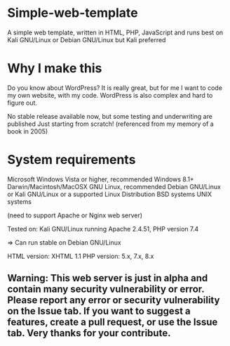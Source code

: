 # Simple-web-template
A simple web template, written in HTML, PHP, JavaScript and runs best on Kali GNU/Linux or Debian GNU/Linux but Kali preferred

# Why I make this
Do you know about WordPress? It is really great, but for me I want to code my own website, with my code. WordPress is also complex and hard to figure out.

No stable release available now, but some testing and underwriting are published
Just starting from scratch! (referenced from my memory of a book in 2005)

# System requirements
Microsoft Windows Vista or higher, recommended Windows 8.1+
Darwin/Macintosh/MacOSX
GNU Linux, recommended Debian GNU/Linux or Kali GNU/Linux or a supported Linux Distribution
BSD systems 
UNIX systems

(need to support Apache or Nginx web server)

Tested on: Kali GNU/Linux running Apache 2.4.51, PHP version 7.4

=> Can run stable on Debian GNU/Linux

HTML version: XHTML 1.1
PHP version: 5.x, 7.x, 8.x

## Warning: This web server is just in alpha and contain many security vulnerability or error. Please report any error or security vulnerability on the Issue tab. If you want to suggest a features, create a pull request, or use the Issue tab. Very thanks for your contribute.
